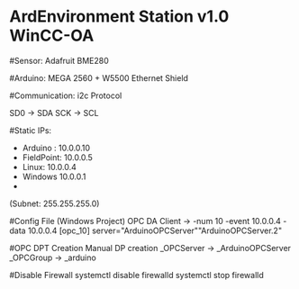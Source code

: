 # ArdEnvironment Station v1.0 WinCC-OA

#Sensor: Adafruit BME280

#Arduino: MEGA 2560 + W5500 Ethernet Shield

#Communication: i2c Protocol

SD0 -> SDA
SCK -> SCL

 #Static IPs:
 * Arduino : 10.0.0.10
 * FieldPoint: 10.0.0.5
 * Linux: 10.0.0.4
 * Windows 10.0.0.1
 * 
 (Subnet: 255.255.255.0)


#Config File (Windows Project)
OPC DA Client -> -num 10 -event 10.0.0.4 -data 10.0.0.4
[opc_10]
server="ArduinoOPCServer""ArduinoOPCServer.2"

#OPC DPT Creation
Manual DP creation
_OPCServer -> _ArduinoOPCServer
_OPCGroup  -> _arduino

#Disable Firewall
systemctl disable firewalld
systemctl stop firewalld


